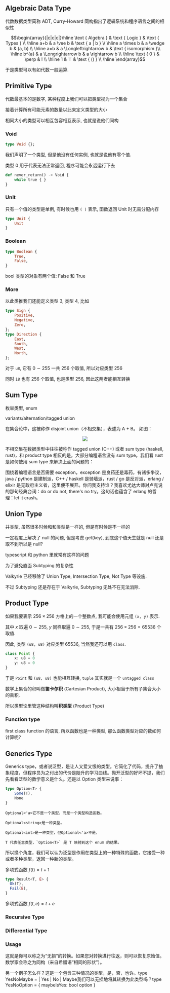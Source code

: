 ## Algebraic Data Type

代数数据类型简称 ADT, Curry-Howard 同构指出了逻辑系统和程序语言之间的相似性


$$\begin{array}{|c|c|c|}\hline
\text { Algebra } & \text { Logic } & \text { Types } \\
\hline a+b & a \vee b & \text {  a | b } \\
\hline a \times b & a \wedge b & (a, b) \\
\hline a=b & a \Longleftrightarrow b & \text { isomorphism }\\
\hline b^{a} & a \Longrightarrow b & a \rightarrow b \\
\hline \text { 0 } & \perp & ! \\
\hline 1 & ⊤ & \text { () } \\
\hline
\end{array}$$

于是类型可以有如代数一般运算.

## Primitive Type

代数最基本的是数字, 某种程度上我们可以把类型视为一个集合

接着计算所有可能元素的数量以此来定义类型的大小

相同大小的类型可以相互包容相互表示, 也就是说他们同构

### Void

```hs
type Void {};
```

我们声明了一个类型, 但是他没有任何实例, 也就是说他有零个值.

类型 0 用于代表无法正常返回, 程序可能会永远运行下去

```py
def never_return() -> Void {
    while true { }
}
```

### Unit


只有一个值的类型是单例, 有时候也用 `( )` 表示, 函数返回 Unit 时无需分配内存

```hs
type Unit {
    Unit
}
```

### Boolean

```hs
type Boolean {
    True,
    False,
}
```

bool 类型的对象有两个值: False 和 True

### More

以此类推我们还能定义类型 3, 类型 4, 比如

```hs
type Sign {
    Positive,
    Negative,
    Zero,
};
type Direction {
    East,
    South,
    West,
    North,
};
```

对于 `u8`, 它有 $0\sim255$ 一共 $256$ 个取值, 所以对应类型 $256$

同时 `i8` 也有 $256$ 个取值, 也是类型 $256$, 因此这两者能相互转换

## Sum Type

枚举类型, enum

variants/alternation/tagged union

在集合论中，这被称作 disjoint union（不相交集），表述为 A + B。 如图：

<div align=center><img src="/assets/Equivalentie.svg"></div>

不相交集在数据类型中往往被称作 tagged union (C++) 或者 sum type (haskell, rust)，和 product type 相反的是，大部分编程语言没有 sum type。我们看 rust 是如何使用 sum type 来解决上面的问题的：

围绕着编程语言是否需要 exception，exception 是良药还是毒药，有诸多争议，java / python 是建制派，C++ / haskell 是骑墙派，rust / go 是反对派，erlang / elixir 是无政府主义者，这里便不展开。你问我支持谁？我喜欢尤达大师对卢克说的那句经典台词：do or do not, there's no try。这句话也蕴含了 erlang 的哲理：let it crash。

## Union Type

并类型, 虽然很多时候和和类型是一样的, 但是有时候是不一样的

一定程度上解决了 null 的问题, 但是考虑 get(key), 到底这个值天生就是 null 还是取不到所以是 null?

typescript 和 python 里就常有这样的问题

为了避免直面 Subtyping 的复杂性

Valkyrie 已经移除了 Union Type, Intersection Type, Not Type 等设施.

不过 Subtyping 还是存在于 Valkyrie, Subtyping 无处不在无法消除.


## Product Type

如果我要表示 $256 \times 256$ 方格上的一个整数点, 我可能会使用元组 `(x, y)` 表示.

其中 $x$ 取遍 $0\sim255$, $y$ 同样取遍 $0\sim255$, 于是一共有 $256 \times 256 = 65536$ 个取值.

因此, 类型 `(u8, u8)` 对应类型 $65536$, 当然我还可以用 `class`.

```ts
class Point {
    x: u8 = 0
    y: u8 = 0
}
```

于是 `Point` 和 `(u8, u8)` 也能相互转换, `tuple` 其实就是一个 `untagged class`

数学上集合的积叫做**笛卡尔积** (Cartesian Product), 大小相当于所有子集合大小的乘积.

所以类型论里管这种结构叫**积类型** (Product Type)

### Function type

first class function 的语言, 所以函数也是一种类型, 那么函数类型对应的数如何计算呢?




## Generics Type

Generics type，或者说泛型，是让人又爱又恨的类型。它简化了代码，提升了抽象程度，但程序员为之付出的代价是陡升的学习曲线。抛开泛型的好坏不提，我们先看看泛型的数学意义是什么。还是以 Option 类型来说事：

```ts
type Option<T> {
    Some(T),
    None
}
```
```
Optional<'a>它不是一个类型，而是一个类型构造函数。

Optional<string>是一种类型。

Optional<int>是一种类型，但Optional<'a>不是。

T 代表任意类型，`Option<T>` 是 T 映射到这个 enum 的结果。
```
所以换个角度，我们可以认为泛型是作用在类型上的一种特殊的函数，它接受一种或者多种类型，返回一种新的类型。

多项式函数 $f(t) = t + 1$

```ts
type Result<T, E> {
  Ok(T),
  Fail(E),
}
```

多项式函数 $f(t, e) = t + e$




### Recursive Type

### Differential Type

### Usage

这就是你可以称之为“无损”的转换。如果您对转换进行往返，则可以恢复原始值。数学家会称之为同构（来自希腊语“相同的形状”）。

另一个例子怎么样？这是一个包含三种情况的类型，是，否，也许。type YesNoMaybe =
    | Yes
    | No
    | Maybe我们可以无损地将其转换为此类型吗？type YesNoOption = { maybeIsYes: bool option }
